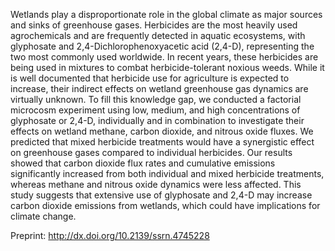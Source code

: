 Wetlands play a disproportionate role in the global climate as major sources and sinks of greenhouse gases. Herbicides are the most heavily used agrochemicals and are frequently detected in aquatic ecosystems, with glyphosate and 2,4-Dichlorophenoxyacetic acid (2,4-D), representing the two most commonly used worldwide. In recent years, these herbicides are being used in mixtures to combat herbicide-tolerant noxious weeds. While it is well documented that herbicide use for agriculture is expected to increase, their indirect effects on wetland greenhouse gas dynamics are virtually unknown. To fill this knowledge gap, we conducted a factorial microcosm experiment using low, medium, and high concentrations of glyphosate or 2,4-D, individually and in combination to investigate their effects on wetland methane, carbon dioxide, and nitrous oxide fluxes. We predicted that mixed herbicide treatments would have a synergistic effect on greenhouse gases compared to individual herbicides. Our results showed that carbon dioxide flux rates and cumulative emissions significantly increased from both individual and mixed herbicide treatments, whereas methane and nitrous oxide dynamics were less affected. This study suggests that extensive use of glyphosate and 2,4-D may increase carbon dioxide emissions from wetlands, which could have implications for climate change.

Preprint: http://dx.doi.org/10.2139/ssrn.4745228 
